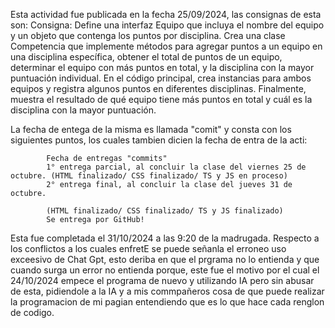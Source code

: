 Esta actividad fue publicada en la fecha 25/09/2024, las consignas de esta son:
     Consigna: 
        Define una interfaz Equipo que incluya el nombre del equipo y un objeto que contenga los puntos por disciplina.
        Crea una clase Competencia que implemente métodos para agregar puntos a un equipo en una disciplina específica, obtener el total de puntos de un equipo, determinar el equipo con más puntos en total, y la disciplina con la mayor puntuación individual.
        En el código principal, crea instancias para ambos equipos y registra algunos puntos en diferentes disciplinas. Finalmente, muestra el resultado de qué equipo tiene más puntos en total y cuál es la disciplina con la mayor puntuación.

La fecha de entega de la misma es llamada "comit" y consta con los siguientes puntos, los cuales tambien dicien la fecha de entra de la acti:
    
            Fecha de entregas "commits"
            1° entrega parcial, al concluir la clase del viernes 25 de octubre. (HTML finalizado/ CSS finalizado/ TS y JS en proceso)
            2° entrega final, al concluir la clase del jueves 31 de octubre. 

            (HTML finalizado/ CSS finalizado/ TS y JS finalizado)
            Se entrega por GitHub!

Esta fue completada el 31/10/2024 a las 9:20 de la madrugada. Respecto a los conflictos a los cuales enfretE se puede señanla el erroneo uso exceesivo de Chat Gpt, esto deriba en que el prgrama no lo entienda y que cuando surga un error no entienda porque, este fue el motivo por el cual el 24/10/2024 empece el programa de nuevo y utilizando IA pero sin abusar de esta, pidiendole a la IA y a mis commpañeros cosa de que puede realizar la programacion de mi pagian entendiendo que es lo que hace cada renglon de codigo.





